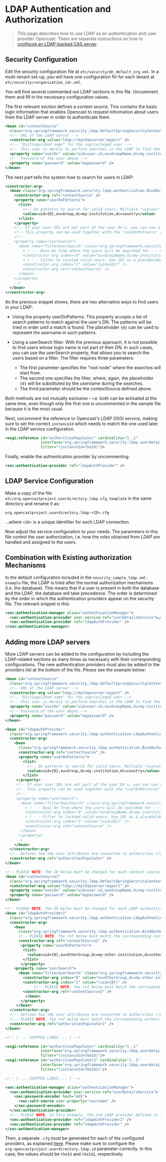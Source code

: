 LDAP Authentication and Authorization
=====================================

> This page describes how to use LDAP as an authentication and user provider Opencast.
> There are separate instructions on how to [configure an LDAP-backed CAS server](security.cas.md).


Security Configuration
----------------------

Edit the security configuration file at `etc/security/mh_default_org.xml`. In a multi-tenant set-up, you will have one
configuration filr for each tenant at `etc/security/<organization_id>.xml`.


You will find several commented out LDAP sections in this file.
Uncomment them and fill in the necessary configuration values.

The first relevant section defines a context source. This contains the basic login information that enables Opencast to
request information about users from the LDAP server in order to authenticate them.

```xml
<bean id="contextSource"
  class="org.springframework.security.ldap.DefaultSpringSecurityContextSource">
  <!-- URL of the LDAP server -->
  <constructor-arg value="ldap://myldapserver:myport" />
  <!-- "Distinguished name" for the unprivileged user -->
  <!-- This user is merely to perform searches in the LDAP to find the users to login -->
  <property name="userDn" value="uid=user-id,ou=GroupName,dc=my-institution,dc=country" />
  <!-- Password of the user above -->
  <property name="password" value="mypassword" />
</bean>
```

The next part tells the system how to search for users in LDAP:

```xml
<constructor-arg>
  <bean class="org.springframework.security.ldap.authentication.BindAuthenticator">
    <constructor-arg ref="contextSource" />
    <property name="userDnPatterns">
      <list>
        <!-- Dn patterns to search for valid users. Multiple "<value>" tags are allowed -->
        <value>uid={0},ou=Group,dc=my-institution,dc=country</value>
      </list>
    </property>
    <!-- If your user IDs are not part of the user Dn's, you can use a search filter to find them -->
    <!-- This property can be used together with the "userDnPatterns" above -->
    <!--
    <property name="userSearch">
      <bean name="filterUserSearch" class="org.springframework.security.ldap.search.FilterBasedLdapUserSearch">
        < ! - - Base Dn from where the users will be searched for - - >
        <constructor-arg index="0" value="ou=GroupName,dc=my-institution,dc=country" />
        < ! - - Filter to located valid users. Use {0} as a placeholder for the login name - - >
        <constructor-arg index="1" value="(uid={0})" />
        <constructor-arg ref="contextSource" />
      </bean>
    </property>
    -->
  </bean>
</constructor-arg>
```

As the previous snippet shows, there are two alternative ways to find users in your LDAP:

- Using the property userDnPatterns:
  This property accepts a list of search patterns to match against the user's DN. The patterns will be tried in order
  until a match is found. The placeholder `{0}` can be used to represent the username in such patterns.

- Using a userSearch filter:
  With the previous approach, it is not possible to find users whose login name is not part of their DN. In such cases,
  you can use the userSearch property, that allows you to search the users based on a filter. The filter requires three
  parameters:
    - The first parameter specifies the "root node" where the searches will start from.
    - The second one specifies the filter, where, again, the placeholder `{0}` will be substituted by the username
      during the searches.
    - The third parameter should be the contextSource defined above.

Both methods are not mutually exclusive – i.e. both can be activated at the same time, even though only the first one
is uncommented in the sample file because it is the most usual.


Next, uncomment the reference to Opencast's LDAP OSGI service, making sure to set the correct `instanceId` which needs
to match the one used later in the LDAP service configuration.

```xml
<osgi:reference id="authoritiesPopulator" cardinality="1..1"
                interface="org.springframework.security.ldap.userdetails.LdapAuthoritiesPopulator"
                filter="(instanceId=theId)"/>
```

Finally, enable the authentication provider by uncommenting:

```xml
<sec:authentication-provider ref="ldapAuthProvider" />
```


LDAP Service Configuration
--------------------------

Make a copy of the file `etc/org.opencastproject.userdirectory.ldap.cfg.template` in the same directory and
rename it as:

    org.opencastproject.userdirectory.ldap-<ID>.cfg

…where `<ID>` is a unique identifier for each LDAP connection.


Now adjust the service configuration to your needs.
The parameters in this file control the user authorization, i.e. how the roles obtained from LDAP are handled and
assigned to the users.


Combination with Existing authorization Mechanisms
--------------------------------------------------

In the default configuration included in the `security_sample_ldap.xml-example` file, the LDAP is tried after the
normal authorization mechanisms (i.e. the database). This means that if a user is present in both the database and the
LDAP, the database will take precedence. The order is determined by the order in which the authentication providers
appear on the security file. The relevant snippet is this:

```xml
<sec:authentication-manager alias="authenticationManager">
  <sec:authentication-provider user-service-ref="userDetailsService">…</sec:authentication-provider>
  <sec:authentication-provider ref="ldapAuthProvider" />
</sec:authentication-manager>
```


Adding more LDAP servers
------------------------

More LDAP servers can be added to the configuration by including the LDAP-related sections as many times as necessary
with their corresponding configurations. The new authentication providers must also be added to the providers list
at the bottom of the file. Please see the example below:

```xml
<bean id="contextSource"
  class="org.springframework.security.ldap.DefaultSpringSecurityContextSource">
  <!-- URL of the LDAP server -->
  <constructor-arg value="ldap://myldapserver:myport" />
  <!-- "Distinguished name" for the unprivileged user -->
  <!-- This user is merely to perform searches in the LDAP to find the users to login -->
  <property name="userDn" value="uid=user-id,ou=GroupName,dc=my-institution,dc=country" />
  <!-- Password of the user above -->
  <property name="password" value="mypassword" />
</bean>

<bean id="ldapAuthProvider"
  class="org.springframework.security.ldap.authentication.LdapAuthenticationProvider">
  <constructor-arg>
    <bean
      class="org.springframework.security.ldap.authentication.BindAuthenticator">
      <constructor-arg ref="contextSource" />
      <property name="userDnPatterns">
        <list>
          <!-- Dn patterns to search for valid users. Multiple "<value>" tags are allowed -->
          <value>uid={0},ou=Group,dc=my-institution,dc=country</value>
        </list>
     </property>
     <!-- If your user IDs are not part of the user Dn's, you can use a search filter to find them -->
     <!-- This property can be used together with the "userDnPatterns" above -->
     <!--
     <property name="userSearch">
       <bean name="filterUserSearch" class="org.springframework.security.ldap.search.FilterBasedLdapUserSearch">
         < ! - - Base Dn from where the users will be searched for - - >
         <constructor-arg index="0" value="ou=GroupName,dc=my-institution,dc=country" />
         < ! - - Filter to located valid users. Use {0} as a placeholder for the login name - - >
         <constructor-arg index="1" value="(uid={0})" />
         <constructor-arg ref="contextSource" />
       </bean>
      </property>
     -->
    </bean>
  </constructor-arg>
  <!-- Defines how the user attributes are converted to authorities (roles) -->
  <constructor-arg ref="authoritiesPopulator" />
</bean>

<!-- PLEASE NOTE: The ID below must be changed for each context source instance -->
<bean id="contextSource2"
  class="org.springframework.security.ldap.DefaultSpringSecurityContextSource">
  <constructor-arg value="ldap://myldapserver:myport" />
  <property name="userDn" value="uid=user-id,ou=GroupName,dc=my-institution,dc=country" />
  <property name="password" value="mypassword" />
</bean>

<!-- PLEASE NOTE: The ID below must be changed for each LDAP authentication provider instance -->
<bean id="ldapAuthProvider2"
  class="org.springframework.security.ldap.authentication.LdapAuthenticationProvider">
  <constructor-arg>
    <bean
      class="org.springframework.security.ldap.authentication.BindAuthenticator">
      <!-- PLEASE NOTE: the ref below must match the corresponding context source ID -->
      <constructor-arg ref="contextSource2" />
       <property name="userDnPatterns">
        <list>
          <value>uid={0},ou=OtherGroup,dc=my-other-institution,dc=other-country</value>
        </list>
       </property>
    <property name="userSearch">
      <bean name="filterUserSearch" class="org.springframework.security.ldap.search.FilterBasedLdapUserSearch">
        <constructor-arg index="0" value="ou=OtherGroup,dc=my-other-institution,dc=other-country" />
        <constructor-arg index="1" value="(uid={0})" />
             <!-- PLEASE NOTE: the ref below must match the corresponding context source ID -->
        <constructor-arg ref="contextSource2" />
         </bean>
       </property>
     </bean>
  </constructor-arg>
  <!-- Defines how the user attributes are converted to authorities (roles) -->
  <!-- PLEASE NOTE: the ref below must match the corresponding authoritiesPopulator -->
  <constructor-arg ref="authoritiesPopulator2" />
</bean>

<!-- [ ... SKIPPED LINES ... ] -->

<osgi:reference id="authoritiesPopulator" cardinality="1..1"
                interface="org.springframework.security.ldap.userdetails.LdapAuthoritiesPopulator"
                filter="(instanceId=theId)"/>
<osgi:reference id="authoritiesPopulator2" cardinality="1..1"
                interface="org.springframework.security.ldap.userdetails.LdapAuthoritiesPopulator"
                filter="(instanceId=theId2)"/>

<!-- [ ... SKIPPED LINES ... ] -->

<sec:authentication-manager alias="authenticationManager">
  <sec:authentication-provider user-service-ref="userDetailsService">
    <sec:password-encoder hash="md5">
      <sec:salt-source user-property="username" />
    </sec:password-encoder>
  </sec:authentication-provider>
  <!-- PLEASE NOTE: In this example, the 2nd LDAP provider defined in the file has more priority that the first one -->
  <sec:authentication-provider ref="ldapAuthProvider2" />
  <sec:authentication-provider ref="ldapAuthProvider" />
</sec:authentication-manager>
```

Then, a separate `.cfg` must be generated for each of the configured providers, as explained [here](#cfg). Please make
sure to configure the `org.opencastproject.userdirectory.ldap.id` parameter correctly. In this case, the values should
be `theId` and `theId2`, respectively.
